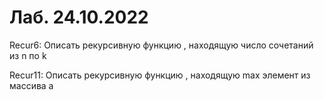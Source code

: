 # Лаб. 24.10.2022

Recur6:
Описать рекурсивную функцию , находящую число сочетаний из n по k

Recur11:
Описать рекурсивную функцию , находящую max элемент из массива a
